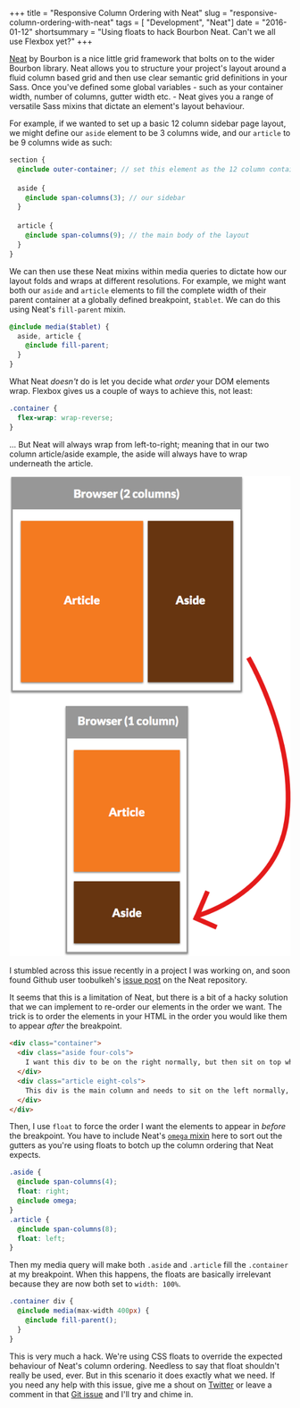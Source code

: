 +++
title =  "Responsive Column Ordering with Neat"
slug = "responsive-column-ordering-with-neat"
tags = [ "Development", "Neat"]
date =  "2016-01-12"
shortsummary = "Using floats to hack Bourbon Neat. Can't we all use Flexbox yet?"
+++

[Neat](http://neat.bourbon.io/) by Bourbon is a nice little grid framework that bolts on to the wider Bourbon library. Neat allows you to structure your project's layout around a fluid column based grid and then use clear semantic grid definitions in your Sass. Once you've defined some global variables - such as your container width, number of columns, gutter width etc. - Neat gives you a range of versatile Sass mixins that dictate an element's layout behaviour.

For example, if we wanted to set up a basic 12 column sidebar page layout, we might define our `aside` element to be 3 columns wide, and our `article` to be 9 columns wide as such:

~~~scss
section {
  @include outer-container; // set this element as the 12 column container

  aside {
    @include span-columns(3); // our sidebar
  }

  article {
    @include span-columns(9); // the main body of the layout
  }
}
~~~

We can then use these Neat mixins within media queries to dictate how our layout folds and wraps at different resolutions. For example, we might want both our `aside` and `article` elements to fill the complete width of their parent container at a globally defined breakpoint, `$tablet`. We can do this using Neat's `fill-parent` mixin.

~~~scss
@include media($tablet) {
  aside, article {
    @include fill-parent;
  }
}
~~~

What Neat *doesn't* do is let you decide what *order* your DOM elements wrap. Flexbox gives us a couple of ways to achieve this, not least:

~~~scss
.container {
  flex-wrap: wrap-reverse;
}
~~~

... But Neat will always wrap from left-to-right; meaning that in our two column article/aside example, the aside will always have to wrap underneath the article.

![Bourbon Neat Column Ordering](/img/neat-columns.png)

I stumbled across this issue recently in a project I was working on, and soon found Github user toobulkeh's [issue post](https://github.com/thoughtbot/neat/issues/304) on the Neat repository.

It seems that this is a limitation of Neat, but there is a bit of a hacky solution that we can implement to re-order our elements in the order we want. The trick is to order the elements in your HTML in the order you would like them to appear *after* the breakpoint.

~~~html
<div class="container">
  <div class="aside four-cols">
    I want this div to be on the right normally, but then sit on top when the columns go full width after breakpoint
  </div>
  <div class="article eight-cols">
    This div is the main column and needs to sit on the left normally, but fold underneath after break
  </div>
</div>
~~~

Then, I use `float` to force the order I want the elements to appear in *before* the breakpoint. You have to include Neat's [`omega` mixin](http://thoughtbot.github.io/neat-docs/latest/#omega) here to sort out the gutters as you're using floats to botch up the column ordering that Neat expects.

~~~scss
.aside {
  @include span-columns(4);
  float: right;
  @include omega;
}
.article {
  @include span-columns(8);
  float: left;
}
~~~

Then my media query will make both `.aside` and `.article` fill the `.container` at my breakpoint. When this happens, the floats are basically irrelevant because they are now both set to `width: 100%`.

~~~scss
.container div {
  @include media(max-width 400px) {
    @include fill-parent();
  }
}
~~~

This is very much a hack. We're using CSS floats to override the expected behaviour of Neat's column ordering. Needless to say that float shouldn't really be used, ever. But in this scenario it does exactly what we need. If you need any help with this issue, give me a shout on [Twitter](http://www.twitter.com/jonnykates) or leave a comment in that [Git issue](https://github.com/thoughtbot/neat/issues/304) and I'll try and chime in.